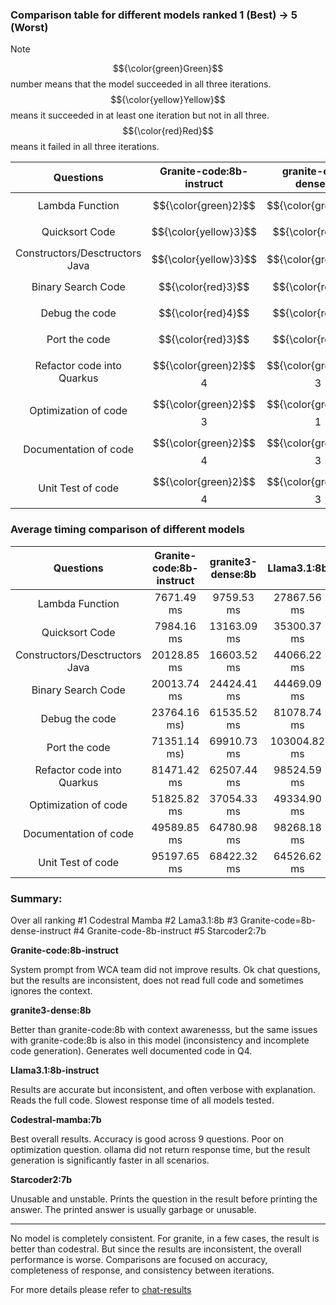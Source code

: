 ### Comparison table for different models ranked 1 (Best) -> 5 (Worst)

> [!NOTE]
> $${\color{green}Green}$$ number means that the model succeeded in all three iterations. $${\color{yellow}Yellow}$$ means it succeeded in at least one iteration but not in all three. $${\color{red}Red}$$ means it failed in all three iterations.

| Questions | Granite-code:8b-instruct | granite-code-dense:8b | Llama3.1:8b | Codestral-Mamba:7b | Starcoder2:7b |
| :----: | :----: | :----: | :----: | :----: | :----: |
| Lambda Function | $${\color{green}2}$$  | $${\color{green}4}$$  | $${\color{green}3}$$  | $${\color{green}1}$$ | $${\color{red}5}$$ |
| Quicksort Code | $${\color{yellow}3}$$  | $${\color{red}4}$$ | $${\color{green}1}$$ | $${\color{green}2}$$ | $${\color{red}5}$$ |
| Constructors/Desctructors Java | $${\color{yellow}3}$$  | $${\color{green}2}$$ | $${\color{yellow}4}$$ | $${\color{green}1}$$ | $${\color{red}5}$$ |
| Binary Search Code | $${\color{red}3}$$  | $${\color{red}4}$$ | $${\color{green}2}$$ | $${\color{green}1}$$ | $${\color{red}5}$$ |
| Debug the code | $${\color{red}4}$$ | $${\color{red}3}$$  | $${\color{green}1}$$  | $${\color{yellow}2}$$ | $${\color{red}5}$$ |
| Port the code |  $${\color{red}3}$$  | $${\color{red}4}$$ | $${\color{yellow}1}$$  | $${\color{yellow}2}$$ | $${\color{red}5}$$ |
| Refactor code into Quarkus | $${\color{green}2}$$ 4 | $${\color{green}2}$$ 3 | $${\color{green}2}$$ 2 | $${\color{green}2}$$ 1 | $${\color{red}5}$$ |
| Optimization of code | $${\color{green}2}$$ 3  |  $${\color{green}2}$$1  | $${\color{green}2}$$ 2  | $${\color{green}2}$$ 4 | $${\color{red}5}$$ |
| Documentation of code | $${\color{green}2}$$ 4 | $${\color{green}2}$$ 3  | $${\color{green}2}$$ 2  | $${\color{green}2}$$ 1 | $${\color{red}5}$$ |
| Unit Test of code | $${\color{green}2}$$ 4 | $${\color{green}2}$$ 3 | $${\color{green}2}$$ 1 | $${\color{green}2}$$ 2| $${\color{red}5}$$ |


### Average timing comparison of different models
| Questions | Granite-code:8b-instruct | granite3-dense:8b | Llama3.1:8b |
| :----: | :----: | :----: | :----: |
| Lambda Function |  7671.49 ms |   9759.53 ms | 27867.56 ms | 
| Quicksort Code | 7984.16 ms | 13163.09 ms| 35300.37 ms |
| Constructors/Desctructors Java | 20128.85 ms | 16603.52 ms | 44066.22 ms |
| Binary Search Code | 20013.74 ms| 24424.41 ms | 44469.09 ms |
| Debug the code | 23764.16 ms) | 61535.52 ms | 81078.74 ms  |
| Port the code | 71351.14 ms) | 69910.73 ms | 103004.82 ms|
| Refactor code into Quarkus | 81471.42 ms | 62507.44 ms | 98524.59 ms |
| Optimization of code | 51825.82 ms | 37054.33 ms | 49334.90 ms |
| Documentation of code | 49589.85 ms | 64780.98 ms | 98268.18 ms |
| Unit Test of code | 95197.65 ms | 68422.32 ms | 64526.62 ms | 


### Summary:
Over all ranking
#1 Codestral Mamba
#2 Lama3.1:8b
#3 Granite-code=8b-dense-instruct
#4 Granite-code-8b-instruct
#5 Starcoder2:7b

**Granite-code:8b-instruct**

System prompt from WCA team did not improve results. Ok chat questions, but the results are inconsistent, does not read full code and sometimes ignores the context.

**granite3-dense:8b**

Better than granite-code:8b with context awarenesss, but the same issues with granite-code:8b is also in this model (inconsistency and incomplete code generation). Generates well documented code in Q4.

**Llama3.1:8b-instruct**

Results are accurate but inconsistent, and often verbose with explanation. Reads the full code. Slowest response time of all models tested.

**Codestral-mamba:7b**

Best overall results. Accuracy is good across 9 questions. Poor on optimization question. ollama did not return response time, but the result generation is significantly faster in all scenarios. 

**Starcoder2:7b**

Unusable and unstable. Prints the question in the result before printing the answer. The printed answer is usually garbage or unusable.

---------------------------------------------------------------------------------------------------

No model is completely consistent. For granite, in a few cases, the result is better than codestral. But since the results are inconsistent, the overall performance is worse.
Comparisons are focused on accuracy, completeness of response, and consistency between iterations.

For more details please refer to [chat-results](https://github.com/IBM-GC/vscode-granite-testcases/tree/main/chat-results)
